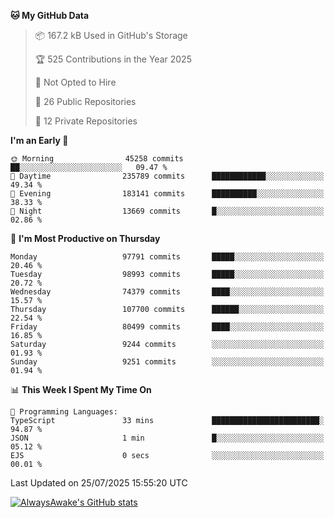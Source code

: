<!--START_SECTION:waka-->
**🐱 My GitHub Data** 

> 📦 167.2 kB Used in GitHub's Storage 
 > 
> 🏆 525 Contributions in the Year 2025
 > 
> 🚫 Not Opted to Hire
 > 
> 📜 26 Public Repositories 
 > 
> 🔑 12 Private Repositories 
 > 
**I'm an Early 🐤** 

```text
🌞 Morning                45258 commits       ██░░░░░░░░░░░░░░░░░░░░░░░   09.47 % 
🌆 Daytime                235789 commits      ████████████░░░░░░░░░░░░░   49.34 % 
🌃 Evening                183141 commits      ██████████░░░░░░░░░░░░░░░   38.33 % 
🌙 Night                  13669 commits       █░░░░░░░░░░░░░░░░░░░░░░░░   02.86 % 
```
📅 **I'm Most Productive on Thursday** 

```text
Monday                   97791 commits       █████░░░░░░░░░░░░░░░░░░░░   20.46 % 
Tuesday                  98993 commits       █████░░░░░░░░░░░░░░░░░░░░   20.72 % 
Wednesday                74379 commits       ████░░░░░░░░░░░░░░░░░░░░░   15.57 % 
Thursday                 107700 commits      ██████░░░░░░░░░░░░░░░░░░░   22.54 % 
Friday                   80499 commits       ████░░░░░░░░░░░░░░░░░░░░░   16.85 % 
Saturday                 9244 commits        ░░░░░░░░░░░░░░░░░░░░░░░░░   01.93 % 
Sunday                   9251 commits        ░░░░░░░░░░░░░░░░░░░░░░░░░   01.94 % 
```


📊 **This Week I Spent My Time On** 

```text
💬 Programming Languages: 
TypeScript               33 mins             ████████████████████████░   94.87 % 
JSON                     1 min               █░░░░░░░░░░░░░░░░░░░░░░░░   05.12 % 
EJS                      0 secs              ░░░░░░░░░░░░░░░░░░░░░░░░░   00.01 % 
```


 Last Updated on 25/07/2025 15:55:20 UTC
<!--END_SECTION:waka-->

[![AlwaysAwake's GitHub stats](https://github-readme-stats.vercel.app/api?username=AlwaysAwake&show_icons=true&theme=github_dark&count_private=true)](https://github.com/AlwaysAwake/AlwaysAwake)
